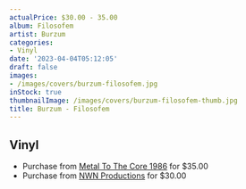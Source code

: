 ```yaml
---
actualPrice: $30.00 - 35.00
album: Filosofem
artist: Burzum
categories:
- Vinyl
date: '2023-04-04T05:12:05'
draft: false
images:
- /images/covers/burzum-filosofem.jpg
inStock: true
thumbnailImage: /images/covers/burzum-filosofem-thumb.jpg
title: Burzum - Filosofem
---
```


## Vinyl
* Purchase from [Metal To The Core 1986](https://metaltothecore1986.com/shop/burzum-filosofem-12-gatefold-double-lp/) for $35.00
* Purchase from [NWN Productions](http://shop.nwnprod.com/index.php?route=product/product&path=75&product_id=32965&sort=pd.name&order=ASC) for $30.00
